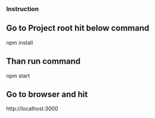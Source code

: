 ### Instruction

## Go to Project root hit below command
npm install

## Than run command 
npm start

##  Go to browser and hit

http://localhost:3000
